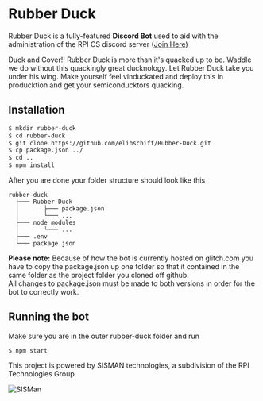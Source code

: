 Rubber Duck
======
Rubber Duck is a fully-featured **Discord Bot** used to aid with the administration of the RPI CS discord server
([Join Here](https://discord.gg/fH8nNMQ))

Duck and Cover!! Rubber Duck is more than it's quacked up to be. Waddle we do without this quackingly great ducknology. Let Rubber Duck take you under his wing. Make yourself feel vinduckated and deploy this in producktion and get your semiconducktors quacking.

## Installation
```bash
$ mkdir rubber-duck
$ cd rubber-duck
$ git clone https://github.com/elihschiff/Rubber-Duck.git
$ cp package.json ../
$ cd ..
$ npm install
```
After you are done your folder structure should look like this
```
rubber-duck
  ├─── Rubber-Duck
  │       ├─── package.json
  │       └─── ...
  ├─── node_modules
  │       └─── ...
  ├─── .env
  └─── package.json
```


**Please note:** Because of how the bot is currently hosted on glitch.com you have to copy the package.json up one folder so that it contained in the same folder as the project folder you cloned off github.<br />
All changes to package.json must be made to both versions in order for the bot to correctly work.


## Running the bot
Make sure you are in the outer rubber-duck folder and run<br />
```
$ npm start
```
This project is powered by SISMAN technologies, a subdivision of the RPI Technologies Group.

![](https://sis.rpi.edu/gengifs/nsis_logo.gif "SISMan")

<!-- ### Contributors on GitHub
* [Contributors](https://github.com/username/sw-name/graphs/contributors)

### Translations
* [Transifex](https://www.transifex.com/projects/p/sw-name/)

### Third party libraries
* see [LIBRARIES](https://github.com/username/sw-name/blob/master/LIBRARIES.md) files

## License
* see [LICENSE](https://github.com/username/sw-name/blob/master/LICENSE.md) file

## Version
* Version X.Y

## How-to use this code
* see [INSTRUCTIONS](https://github.com/username/sw-name/blob/master/INSTRUCTIONS.md) file

## Contact
#### Developer/Company
* Homepage:
* e-mail:
* Twitter: [@twitterhandle](https://twitter.com/twitterhandle "twitterhandle on twitter")
* other communication/social media

[![Flattr this git repo](http://api.flattr.com/button/flattr-badge-large.png)](https://flattr.com/submit/auto?user_id=username&url=https://github.com/username/sw-name&title=sw-name&language=&tags=github&category=software) -->
